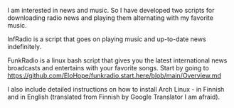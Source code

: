 
I am interested in news and music. So I have developed two scripts for downloading radio news and
playing them alternating with my favorite music.

InfRadio is a script that goes on playing music and up-to-date news indefinitely. 

FunkRadio is a linux bash script that gives you the latest international news broadcasts 
and entertains with your favorite songs. Start by going to 
https://github.com/EloHope/funkradio.start.here/blob/main/Overview.md

I also include detailed instructions on how to install Arch Linux - in Finnish and in English
(translated from Finnish by Google Translator I am afraid).




<!---
EloHope/EloHope is a ✨ special ✨ repository because its `README.md` (this file) appears on your GitHub profile.
You can click the Preview link to take a look at your changes.
--->
